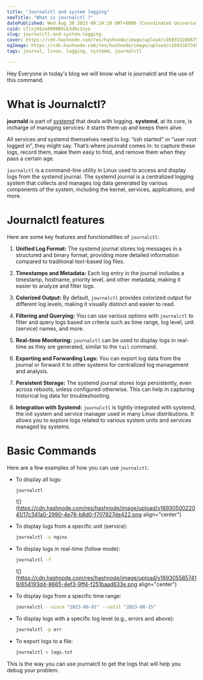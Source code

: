 ```yaml
---
title: "Journalctl and system logging"
seoTitle: "What is journalctl ?"
datePublished: Wed Aug 30 2023 09:24:20 GMT+0000 (Coordinated Universal Time)
cuid: cllxj66zo000009ib3d0z1oye
slug: journalctl-and-system-logging
cover: https://cdn.hashnode.com/res/hashnode/image/upload/v1693332866758/5a58635e-bb94-4201-aee1-009cef87ea97.png
ogImage: https://cdn.hashnode.com/res/hashnode/image/upload/v1693387349795/265ed033-8f61-4af6-8e70-4c714a026a09.png
tags: journal, linux, logging, systemd, journalctl

---
```


Hey Everyone in today's blog we will know what is journalctl and the use of this command.

# What is Journalctl?

**journald** is part of [systemd](https://systemd.io/) that deals with logging. **systemd**, at its core, is incharge of managing services: it starts them up and keeps them alive.

All services and systemd themselves need to log: “ssh started” or “user root logged in”, they might say. That’s where journald comes in: to capture these logs, record them, make them easy to find, and remove them when they pass a certain age.

`journalctl` is a command-line utility in Linux used to access and display logs from the systemd journal. The systemd journal is a centralized logging system that collects and manages log data generated by various components of the system, including the kernel, services, applications, and more.

# Journalctl features

Here are some key features and functionalities of `journalctl`:

1. **Unified Log Format:** The systemd journal stores log messages in a structured and binary format, providing more detailed information compared to traditional text-based log files.
    
2. **Timestamps and Metadata:** Each log entry in the journal includes a timestamp, hostname, priority level, and other metadata, making it easier to analyze and filter logs.
    
3. **Colorized Output:** By default, `journalctl` provides colorized output for different log levels, making it visually distinct and easier to read.
    
4. **Filtering and Querying:** You can use various options with `journalctl` to filter and query logs based on criteria such as time range, log level, unit (service) names, and more.
    
5. **Real-time Monitoring:** `journalctl` can be used to display logs in real-time as they are generated, similar to the `tail` command.
    
6. **Exporting and Forwarding Logs:** You can export log data from the journal or forward it to other systems for centralized log management and analysis.
    
7. **Persistent Storage:** The systemd journal stores logs persistently, even across reboots, unless configured otherwise. This can help in capturing historical log data for troubleshooting.
    
8. **Integration with Systemd:** `journalctl` is tightly integrated with systemd, the init system and service manager used in many Linux distributions. It allows you to explore logs related to various system units and services managed by systems.
    

# Basic Commands

Here are a few examples of how you can use `journalctl`:

* To display all logs:
    
    ```bash
    journalctl
    ```
    
    ![](https://cdn.hashnode.com/res/hashnode/image/upload/v1693050022041/17c341a0-2990-4e78-b8d0-f707827de422.png align="center")
    
* To display logs from a specific unit (service):
    
    ```bash
    journalctl -u nginx
    ```
    
* To display logs in real-time (follow mode):
    
    ```bash
    journalctl -f
    ```
    
    ![](https://cdn.hashnode.com/res/hashnode/image/upload/v1693055857419/654193d4-8665-4ef3-9ff4-f251baad633e.png align="center")
    
* To display logs from a specific time range:
    
    ```bash
    journalctl --since "2023-08-01" --until "2023-08-15"
    ```
    
* To display logs with a specific log level (e.g., errors and above):
    
    ```bash
    journalctl -p err
    ```
    
* To export logs to a file:
    
    ```bash
    journalctl > logs.txt
    ```
    

This is the way you can use journalctl to get the logs that will help you debug your problem.